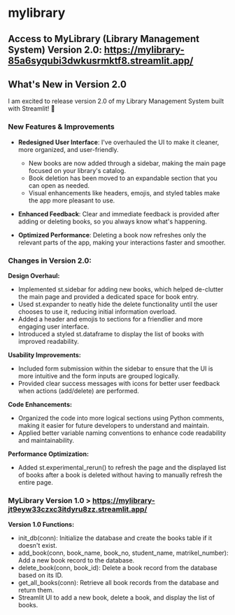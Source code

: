 # mylibrary

## Access to MyLibrary (Library Management System) Version 2.0: https://mylibrary-85a6syqubi3dwkusrmktf8.streamlit.app/

## What's New in Version 2.0

I am excited to release version 2.0 of my Library Management System built with Streamlit! 🎉

### New Features & Improvements
- **Redesigned User Interface**: I've overhauled the UI to make it cleaner, more organized, and user-friendly.
  - New books are now added through a sidebar, making the main page focused on your library's catalog.
  - Book deletion has been moved to an expandable section that you can open as needed.
  - Visual enhancements like headers, emojis, and styled tables make the app more pleasant to use.

- **Enhanced Feedback**: Clear and immediate feedback is provided after adding or deleting books, so you always know what's happening.

- **Optimized Performance**: Deleting a book now refreshes only the relevant parts of the app, making your interactions faster and smoother.


### Changes in Version 2.0:
  
  **Design Overhaul:**

 - Implemented st.sidebar for adding new books, which helped de-clutter the main page and provided a dedicated space for book entry.
 - Used st.expander to neatly hide the delete functionality until the user chooses to use it, reducing initial information overload.
 - Added a header and emojis to sections for a friendlier and more engaging user interface.
 - Introduced a styled st.dataframe to display the list of books with improved readability.
  
  **Usability Improvements:**

 - Included form submission within the sidebar to ensure that the UI is more intuitive and the form inputs are grouped logically.
 - Provided clear success messages with icons for better user feedback when actions (add/delete) are performed.
  
  **Code Enhancements:**

 - Organized the code into more logical sections using Python comments, making it easier for future developers to understand and maintain.
 - Applied better variable naming conventions to enhance code readability and maintainability.

  **Performance Optimization:**

 - Added st.experimental_rerun() to refresh the page and the displayed list of books after a book is deleted without having to manually refresh the entire page.


### MyLibrary Version 1.0 > https://mylibrary-jt9eyw33czxc3itdyru8zz.streamlit.app/

**Version 1.0 Functions:**
  
 - init_db(conn): Initialize the database and create the books table if it doesn't exist.
 - add_book(conn, book_name, book_no, student_name, matrikel_number): Add a new book record to the database.
 - delete_book(conn, book_id): Delete a book record from the database based on its ID.
 - get_all_books(conn): Retrieve all book records from the database and return them.
 - Streamlit UI to add a new book, delete a book, and display the list of books.
